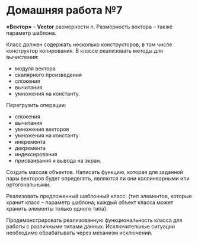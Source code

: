 # Домашняя работа №7
**«Вектор»** – **Vector** размерности n. Размерность вектора – также параметр шаблона.

Класс должен содержать несколько конструкторов, в том числе конструктор копирования. В классе реализовать методы для вычисления:
* модуля вектора
* скалярного произведения
* сложения
* вычитания
* умножения на константу.

Перегрузить операции:
* сложения
* вычитания
* умножения векторов
* умножения на константу
* инкремента
* декремента
* индексирования
* присваивания и вывода на экран.

Создать массив объектов. Написать функцию, которая для заданной пары векторов будет определять,
являются ли они коллинеарными или ортогональными.

Реализовать предложенный шаблонный класс:
(тип элементов, которые хранит класс – параметр шаблона; каждый объект класса может хранить элементы только одного типа).

Продемонстрировать реализованную функциональность класса для работы с различными типами данных.
Исключительные ситуации необходимо обрабатывать через механизм исключений.
